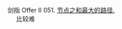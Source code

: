 
剑指 Offer II 051. [节点之和最大的路径.](https://leetcode.cn/problems/jC7MId/)  
&nbsp;&nbsp;&nbsp;&nbsp; 比较难



